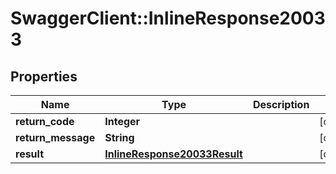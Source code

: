 # SwaggerClient::InlineResponse20033

## Properties
Name | Type | Description | Notes
------------ | ------------- | ------------- | -------------
**return_code** | **Integer** |  | [optional] 
**return_message** | **String** |  | [optional] 
**result** | [**InlineResponse20033Result**](InlineResponse20033Result.md) |  | [optional] 


